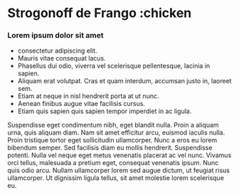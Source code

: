 # Strogonoff de Frango :chicken
### Lorem ipsum dolor sit amet
 - consectetur adipiscing elit.
 - Mauris vitae consequat lacus.
 - Phasellus dui odio, viverra vel scelerisque pellentesque, lacinia in sapien.
 - Aliquam erat volutpat. Cras et quam interdum, accumsan justo in, laoreet sem.
 - Etiam at neque in nisl hendrerit porta at ut nunc.
 - Aenean finibus augue vitae facilisis cursus.
 - Etiam quis sapien quis sapien tempor imperdiet in ac ligula.

Suspendisse eget condimentum nibh, eget blandit nulla. Proin a aliquam urna, quis aliquam diam. Nam sit amet efficitur arcu, euismod iaculis nulla. Proin tristique tortor eget sollicitudin ullamcorper. Nunc a eros eu lorem bibendum semper. Sed facilisis diam eu mollis hendrerit. Suspendisse potenti. Nulla vel neque eget metus venenatis placerat ac vel nunc. Vivamus orci tellus, malesuada a pretium eget, consequat venenatis ipsum. Nunc quis odio arcu. Nullam ullamcorper lorem sed augue dictum, ut feugiat risus ullamcorper. Ut dignissim ligula tellus, sit amet molestie lorem scelerisque eu.
